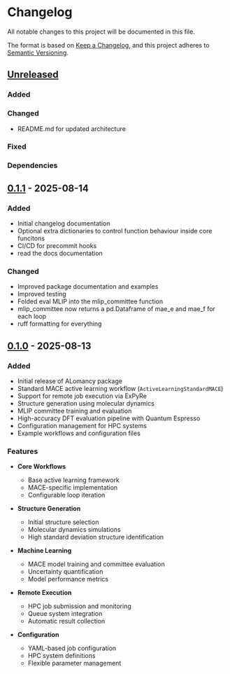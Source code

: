 # Changelog

All notable changes to this project will be documented in this file.

The format is based on [Keep a Changelog](https://keepachangelog.com/en/1.0.0/),
and this project adheres to [Semantic Versioning](https://semver.org/spec/v2.0.0.html).

## [Unreleased]

### Added

### Changed
- README.md for updated architecture

### Fixed

### Dependencies


## [0.1.1] - 2025-08-14

### Added
- Initial changelog documentation
- Optional extra dictionaries to control function behaviour inside core funcitons
- CI/CD for precommit hooks
- read the docs documentation

### Changed
- Improved package documentation and examples
- Improved testing
- Folded eval MLIP into the mlip_committee function
- mlip_committee now returns a pd.Dataframe of mae_e and mae_f for each loop
- ruff formatting for everything


## [0.1.0] - 2025-08-13

### Added
- Initial release of ALomancy package
- Standard MACE active learning workflow (`ActiveLearningStandardMACE`)
- Support for remote job execution via ExPyRe
- Structure generation using molecular dynamics
- MLIP committee training and evaluation
- High-accuracy DFT evaluation pipeline with Quantum Espresso
- Configuration management for HPC systems
- Example workflows and configuration files

### Features
- **Core Workflows**
  - Base active learning framework
  - MACE-specific implementation
  - Configurable loop iteration

- **Structure Generation**
  - Initial structure selection
  - Molecular dynamics simulations
  - High standard deviation structure identification

- **Machine Learning**
  - MACE model training and committee evaluation
  - Uncertainty quantification
  - Model performance metrics

- **Remote Execution**
  - HPC job submission and monitoring
  - Queue system integration
  - Automatic result collection

- **Configuration**
  - YAML-based job configuration
  - HPC system definitions
  - Flexible parameter management

[Unreleased]: https://github.com/your-username/alomancy/compare/v0.1.1...HEAD
[0.1.1]: https://github.com/your-username/alomancy/compare/v0.1.0...v0.1.1
[0.1.0]: https://github.com/your-username/alomancy/releases/tag/v0.1.0
